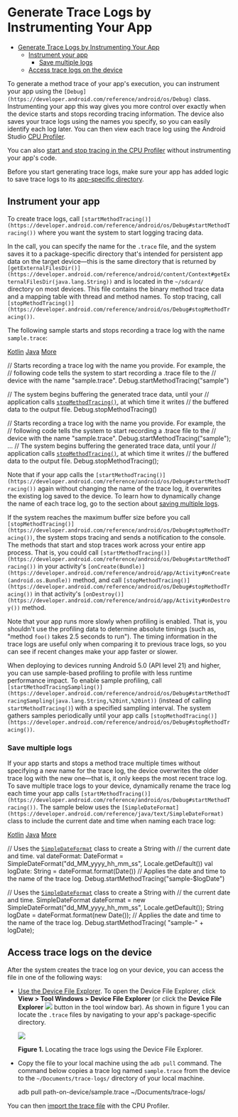 # Generate Trace Logs by Instrumenting Your App

- [Generate Trace Logs by Instrumenting Your App](#generate-trace-logs-by-instrumenting-your-app)
  - [Instrument your app](#instrument-your-app)
    - [Save multiple logs](#save-multiple-logs)
  - [Access trace logs on the device](#access-trace-logs-on-the-device)

To generate a method trace of your app's execution, you can instrument your app using the `[Debug](https://developer.android.com/reference/android/os/Debug)` class. Instrumenting your app this way gives you more control over exactly when the device starts and stops recording tracing information. The device also saves your trace logs using the names you specify, so you can easily identify each log later. You can then view each trace log using the Android Studio [CPU Profiler](https://developer.android.com/studio/profile/cpu-profiler).

You can also [start and stop tracing in the CPU Profiler](https://developer.android.com/studio/profile/cpu-profiler#method_traces) without instrumenting your app's code.

Before you start generating trace logs, make sure your app has added logic to save trace logs to its [app\-specific directory](https://developer.android.com/training/data-storage/app-specific).

## Instrument your app

To create trace logs, call `[startMethodTracing()](https://developer.android.com/reference/android/os/Debug#startMethodTracing())` where you want the system to start logging tracing data.

In the call, you can specify the name for the `.trace` file, and the system saves it to a package\-specific directory that's intended for persistent app data on the target device—this is the same directory that is returned by `[getExternalFilesDir()](https://developer.android.com/reference/android/content/Context#getExternalFilesDir(java.lang.String))` and is located in the `~/sdcard/` directory on most devices. This file contains the binary method trace data and a mapping table with thread and method names. To stop tracing, call `[stopMethodTracing()](https://developer.android.com/reference/android/os/Debug#stopMethodTracing())`.

The following sample starts and stops recording a trace log with the name `sample.trace`:

[Kotlin](#kotlin) [Java](#java) [More](#)

// Starts recording a trace log with the name you provide. For example, the
// following code tells the system to start recording a .trace file to the
// device with the name "sample.trace".
Debug.startMethodTracing("sample")

// The system begins buffering the generated trace data, until your
// application calls <code><a href="/reference/android/os/Debug.html#stopMethodTracing()">stopMethodTracing()</a></code>, at which time it writes
// the buffered data to the output file.
Debug.stopMethodTracing()

// Starts recording a trace log with the name you provide. For example, the
// following code tells the system to start recording a .trace file to the
// device with the name "sample.trace".
Debug.startMethodTracing("sample");
...
// The system begins buffering the generated trace data, until your
// application calls <code><a href="/reference/android/os/Debug.html#stopMethodTracing()">stopMethodTracing()</a></code>, at which time it writes
// the buffered data to the output file.
Debug.stopMethodTracing();

Note that if your app calls the `[startMethodTracing()](https://developer.android.com/reference/android/os/Debug#startMethodTracing())` again without changing the name of the trace log, it overwrites the existing log saved to the device. To learn how to dynamically change the name of each trace log, go to the section about [saving multiple logs](#save_multiple_logs).

If the system reaches the maximum buffer size before you call `[stopMethodTracing()](https://developer.android.com/reference/android/os/Debug#stopMethodTracing())`, the system stops tracing and sends a notification to the console. The methods that start and stop traces work across your entire app process. That is, you could call `[startMethodTracing()](https://developer.android.com/reference/android/os/Debug#startMethodTracing())` in your activity's `[onCreate(Bundle)](https://developer.android.com/reference/android/app/Activity#onCreate(android.os.Bundle))` method, and call `[stopMethodTracing()](https://developer.android.com/reference/android/os/Debug#stopMethodTracing())` in that activity's `[onDestroy()](https://developer.android.com/reference/android/app/Activity#onDestroy())` method.

Note that your app runs more slowly when profiling is enabled. That is, you shouldn't use the profiling data to determine absolute timings (such as, "method `foo()` takes 2.5 seconds to run"). The timing information in the trace logs are useful only when comparing it to previous trace logs, so you can see if recent changes make your app faster or slower.

When deploying to devices running Android 5.0 (API level 21) and higher, you can use sample\-based profiling to profile with less runtime performance impact. To enable sample profiling, call `[startMethodTracingSampling()](https://developer.android.com/reference/android/os/Debug#startMethodTracingSampling(java.lang.String,%20int,%20int))` (instead of calling `startMethodTracing()`) with a specified sampling interval. The system gathers samples periodically until your app calls `[stopMethodTracing()](https://developer.android.com/reference/android/os/Debug#stopMethodTracing())`.

### Save multiple logs

If your app starts and stops a method trace multiple times without specifying a new name for the trace log, the device overwrites the older trace log with the new one—that is, it only keeps the most recent trace log. To save multiple trace logs to your device, dynamically rename the trace log each time your app calls `[startMethodTracing()](https://developer.android.com/reference/android/os/Debug#startMethodTracing())`. The sample below uses the `[SimpleDateFormat](https://developer.android.com/reference/java/text/SimpleDateFormat)` class to include the current date and time when naming each trace log:

[Kotlin](#kotlin) [Java](#java) [More](#)

// Uses the <code><a href="/reference/java/text/SimpleDateFormat.html">SimpleDateFormat</a></code> class to create a String with
// the current date and time.
val dateFormat:  DateFormat  \=  SimpleDateFormat("dd\_MM\_yyyy\_hh\_mm\_ss",  Locale.getDefault())
val logDate:  String  \= dateFormat.format(Date())
// Applies the date and time to the name of the trace log.
Debug.startMethodTracing("sample\-$logDate")

// Uses the <code><a href="/reference/java/text/SimpleDateFormat.html">SimpleDateFormat</a></code> class to create a String with
// the current date and time.
SimpleDateFormat dateFormat \= new  SimpleDateFormat("dd\_MM\_yyyy\_hh\_mm\_ss",  Locale.getDefault());
String logDate \= dateFormat.format(new  Date());
// Applies the date and time to the name of the trace log.
Debug.startMethodTracing( "sample\-"  + logDate);

## Access trace logs on the device

After the system creates the trace log on your device, you can access the file in one of the following ways:

*   [Use the Device File Explorer](https://developer.android.com/studio/debug/device-file-explorer). To open the Device File Explorer, click **View > Tool Windows > Device File Explorer** (or click the **Device File Explorer** ![](https://developer.android.com/studio/images/buttons/toolbar-device-file-explorer.png) button in the tool window bar). As shown in figure 1 you can locate the `.trace` files by navigating to your app's package\-specific directory.

    ![](https://developer.android.com/studio/images/profile/locating_log_with_device_explorer-2X.png)

    **Figure 1.** Locating the trace logs using the Device File Explorer.

*   Copy the file to your local machine using the `adb pull` command. The command below copies a trace log named `sample.trace` from the device to the `~/Documents/trace-logs/` directory of your local machine.

    adb pull path\-on\-device/sample.trace ~/Documents/trace\-logs/

You can then [import the trace file](https://developer.android.com/studio/profile/cpu-profiler#import-traces) with the CPU Profiler.
